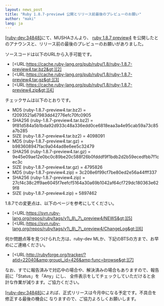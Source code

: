 ```yaml
---
layout: news_post
title: "Ruby 1.8.7-preview4 公開とリリース前最後のプレビューのお願い"
author: "maki"
lang: ja
---
```


[\[ruby-dev:34848\]][1]にて、MUSHAさんより、 [ruby 1.8.7 preview4][2]
を公開したとのアナウンスと、リリース前の最後のプレビューのお願いがありました。

ソースコードは以下のURLから入手可能です。

* [&lt;URL:https://cache.ruby-lang.org/pub/ruby/1.8/ruby-1.8.7-preview4.tar.bz2&gt;][2]
* [&lt;URL:https://cache.ruby-lang.org/pub/ruby/1.8/ruby-1.8.7-preview4.tar.gz&gt;][3]
* [&lt;URL:https://cache.ruby-lang.org/pub/ruby/1.8/ruby-1.8.7-preview4.zip&gt;][4]

チェックサムは以下のとおりです。

* MD5 (ruby-1.8.7-preview4.tar.bz2) = f2093521a67983dd42776efc70fc0905
* SHA256 (ruby-1.8.7-preview4.tar.bz2) =
  9f81d584a5b1bda92d933c48a336edd0ce6818eaa3a4e95cab59a73c85a7b285
* SIZE (ruby-1.8.7-preview4.tar.bz2) = 4098091
* MD5 (ruby-1.8.7-preview4.tar.gz) = b983608947fac9a044ad8e6ee5c32479
* SHA256 (ruby-1.8.7-preview4.tar.gz) =
  9e45e09ae12e0bc0c89be20c588f26b0fdddf9f1bdb2d2b59ecedfbb7f1cec3c
* SIZE (ruby-1.8.7-preview4.tar.gz) = 4795826
* MD5 (ruby-1.8.7-preview4.zip) = 3c208e6f99cf7be80ed2e56a44fff337
* SHA256 (ruby-1.8.7-preview4.zip) =
  27cf4c38c2ff9ae6045f7eefcf5164a30a69b1042af64cf729dc180363e629f8
* SIZE (ruby-1.8.7-preview4.zip) = 5897462

1\.8.7での変更点は、以下のページを参考にしてください。

* [&lt;URL:https://svn.ruby-lang.org/repos/ruby/tags/v1\_8\_7\_preview4/NEWS&gt;][5]
* [&lt;URL:https://svn.ruby-lang.org/repos/ruby/tags/v1\_8\_7\_preview4/ChangeLog&gt;][6]

何か問題点等を見つけられた方は、ruby-dev MLか、下記のBTSの方まで、お早めにご連絡ください。

* [&lt;URL:http://rubyforge.org/tracker/?atid=22040&amp;group\_id=426&amp;func=browse&gt;][7]

なお、すでに報告済みで対応中の場合や、解決済みの場合もありますので、報告前に「Status」を「Any」にし、
全件表示をしてチェックしていただけると余計な作業が減ります。ご協力ください。

[\[ruby-dev:34848\]][1]によれば、正式リリースは今月中になる予定です。不具合を修正する最後の機会に
なりますので、ご協力よろしくお願いします。



[1]: http://blade.nagaokaut.ac.jp/cgi-bin/scat.rb/ruby/ruby-dev/34848
[2]: https://cache.ruby-lang.org/pub/ruby/1.8/ruby-1.8.7-preview4.tar.bz2
[3]: https://cache.ruby-lang.org/pub/ruby/1.8/ruby-1.8.7-preview4.tar.gz
[4]: https://cache.ruby-lang.org/pub/ruby/1.8/ruby-1.8.7-preview4.zip
[5]: https://svn.ruby-lang.org/repos/ruby/tags/v1_8_7_preview4/NEWS
[6]: https://svn.ruby-lang.org/repos/ruby/tags/v1_8_7_preview4/ChangeLog
[7]: http://rubyforge.org/tracker/?atid=22040&amp;group_id=426&amp;func=browse
